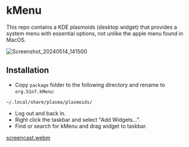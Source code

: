 # kMenu

This repo contains a KDE plasmoids (desktop widget) that provides a system menu with essential options, not unlike the apple menu found in MacOS.

<!-- [Screencast_20240514_125254.webm](https://github.com/51n7/kMenu/assets/2657818/75f5734b-7096-4514-9f8e-fca4a5090072) -->

![Screenshot_20240514_141500](https://github.com/51n7/kMenu/assets/2657818/30c3d72f-d8af-47b4-bc55-c950507da905)

## Installation

- Copy `package` folder to the following directory and rename to `org.51n7.kMenu`:

```
~/.local/share/plasma/plasmoids/
```

- Log out and back in.
- Right click the taskbar and select "Add Widgets...".
- Find or search for kMenu and drag widget to taskbar.

[screencast.webm](https://github.com/51n7/kMenu/assets/2657818/352b3f6c-5445-4fc8-8224-d94477d253f7)



